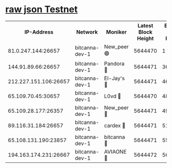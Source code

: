 [raw json Testnet](https://rpc-check.bcat.stavr.tech/bcat/rpc-bcat-result.json)
=


<table><tr><th>IP-Address</th><th>Network</th><th>Moniker</th><th>Latest Block Height</th><th>Earliest Block Height</th><th>Catching Up</th><th>Tx Index</th><th>Voting Power</th><th>Scan Time</th></tr><tr><td>81.0.247.144:26657</td><td>bitcanna-dev-1</td><td>New_peer 🟢</td><td>5644470</td><td>1</td><td>False</td><td>on</td><td>0</td><td>2023-12-23T20:13:50.549799161UTC</td></tr><tr><td>144.91.89.66:26657</td><td>bitcanna-dev-1</td><td>Pandora 🔴</td><td>5644471</td><td>3675711</td><td>False</td><td>on</td><td>2096387</td><td>2023-12-23T20:14:00.672145344UTC</td></tr><tr><td>212.227.151.106:26657</td><td>bitcanna-dev-1</td><td>El-Jay's 🔴</td><td>5644471</td><td>4670391</td><td>False</td><td>on</td><td>2218164</td><td>2023-12-23T20:13:57.264810765UTC</td></tr><tr><td>65.109.70.45:30657</td><td>bitcanna-dev-1</td><td>L0vd 🔴</td><td>5644470</td><td>4828155</td><td>False</td><td>on</td><td>7920</td><td>2023-12-23T20:13:50.896306339UTC</td></tr><tr><td>65.109.28.177:26357</td><td>bitcanna-dev-1</td><td>New_peer 🔴</td><td>5644471</td><td>4952911</td><td>False</td><td>on</td><td>2237067</td><td>2023-12-23T20:13:57.976705642UTC</td></tr><tr><td>89.116.31.184:26657</td><td>bitcanna-dev-1</td><td>cardex 🔴</td><td>5644471</td><td>5185001</td><td>False</td><td>on</td><td>1</td><td>2023-12-23T20:13:57.598738317UTC</td></tr><tr><td>65.108.131.190:23857</td><td>bitcanna-dev-1</td><td>bitcanna 🔴</td><td>5644471</td><td>5544471</td><td>False</td><td>off</td><td>82368</td><td>2023-12-23T20:13:58.374954201UTC</td></tr><tr><td>194.163.174.231:26667</td><td>bitcanna-dev-1</td><td>AVIAONE 🔴</td><td>5644472</td><td>5631141</td><td>False</td><td>on</td><td>1949865</td><td>2023-12-23T20:14:02.992939031UTC</td></tr></table>